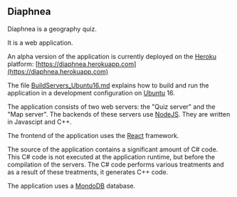 ## Diaphnea

Diaphnea is a geography quiz.

It is a web application.

An alpha version of the application is currently deployed on the [Heroku](https://www.heroku.com/) platform: [https://diaphnea.herokuapp.com](https://diaphnea.herokuapp.com)

The file [BuildServers_Ubuntu16.md](https://github.com/ChrL73/Diaphnea/blob/master/BuildServers_Ubuntu16.md) explains how to build and run the application in a development configuration on [Ubuntu](https://www.ubuntu.com/) 16.

The application consists of two web servers: the "Quiz server" and the "Map server".
The backends of these servers use [NodeJS](https://nodejs.org). They are written in Javascipt and C++.

The frontend of the application uses the [React](https://reactjs.org/) framework.

The source of the application contains a significant amount of C# code. This C# code is not executed at the application runtime, but before the compilation of the servers. The C# code performs various treatments and as a result of these treatments, it generates C++ code.

The application uses a [MondoDB](https://www.mongodb.com/) database.

